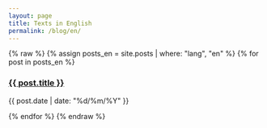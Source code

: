 ```yaml
---
layout: page
title: Texts in English
permalink: /blog/en/
---
```


{% raw %}
{% assign posts_en = site.posts | where: "lang", "en" %}
{% for post in posts_en %}
  <h3><a href="{{ post.url }}">{{ post.title }}</a></h3>
  <p>{{ post.date | date: "%d/%m/%Y" }}</p>
{% endfor %}
{% endraw %}
